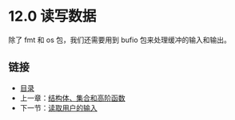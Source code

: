 # 12.0 读写数据

除了 fmt 和 os 包，我们还需要用到 bufio 包来处理缓冲的输入和输出。

## 链接

- [目录](directory.md)
- 上一章：[结构体、集合和高阶函数](11.14.md)
- 下一节：[读取用户的输入](12.1.md)
